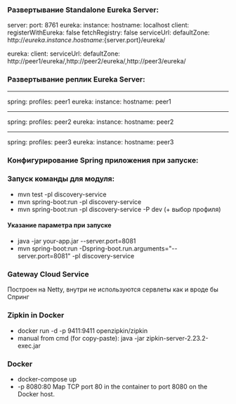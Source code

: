 ### Развертывание Standalone Eureka Server:

server:
port: 8761 eureka:
instance:
hostname: localhost client:
registerWithEureka: false fetchRegistry: false serviceUrl:
defaultZone: http://${eureka.instance.hostname}:${server.port}/eureka/

eureka:
client:
serviceUrl:
defaultZone: http://peer1/eureka/,http://peer2/eureka/,http://peer3/eureka/

### Развертывание реплик Eureka Server:

---
spring:
profiles: peer1 eureka:
instance:
hostname: peer1

---
spring:
profiles: peer2 eureka:
instance:
hostname: peer2

---
spring:
profiles: peer3 eureka:
instance:
hostname: peer3

### Конфигурирование Spring приложения при запуске:

### Запуск команды для модуля:

- mvn test -pl discovery-service
- mvn spring-boot:run -pl discovery-service
- mvn spring-boot:run -pl discovery-service -P dev (+ выбор профиля)

#### Указание параметра при запуске

- java -jar your-app.jar --server.port=8081
- mvn spring-boot:run -Dspring-boot.run.arguments="--server.port=8081" -pl discovery-service

### Gateway Cloud Service

Построен на Netty, внутри не используются сервлеты как и вроде бы Спринг

### Zipkin in Docker

- docker run -d -p 9411:9411 openzipkin/zipkin
- manual from cmd (for copy-paste): java -jar zipkin-server-2.23.2-exec.jar

### Docker

- docker-compose up
- -p 8080:80 Map TCP port 80 in the container to port 8080 on the Docker host.